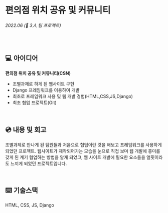 # 편의점 위치 공유 및 커뮤니티

###### 2022.06 (👥 3人 팀 프로젝트)

<br />

## 💻 아이디어

**편의점 위치 공유 및 커뮤니티(CSN)**

- 조별과제로 하게 된 웹사이트 구현
- Django 프레임워크를 이용하여 개발
- 최초로 프레임워크 사용 및 웹 개발 경험(HTML,CSS,JS,Django)
- 최초 협업 프로젝트(Git)

<br />

## 💿 내용 및 회고

조별과제로 만나게 된 팀원들과 처음으로 협업이란 것을 해보고 프레임워크를 사용하게 되었던 프로젝트.
웹사이트가 제작되어가는 모습을 눈으로 직접 보며 웹 개발에 흥미를 갖게 된 계기
협업하는 방법을 알게 되었고, 웹 사이트 개발에 필요한 요소들을 얼핏이라도 느끼게 되었던 프로젝트입니다.

<br />

## ⌨️ 기술스택

HTML, CSS, JS, Django